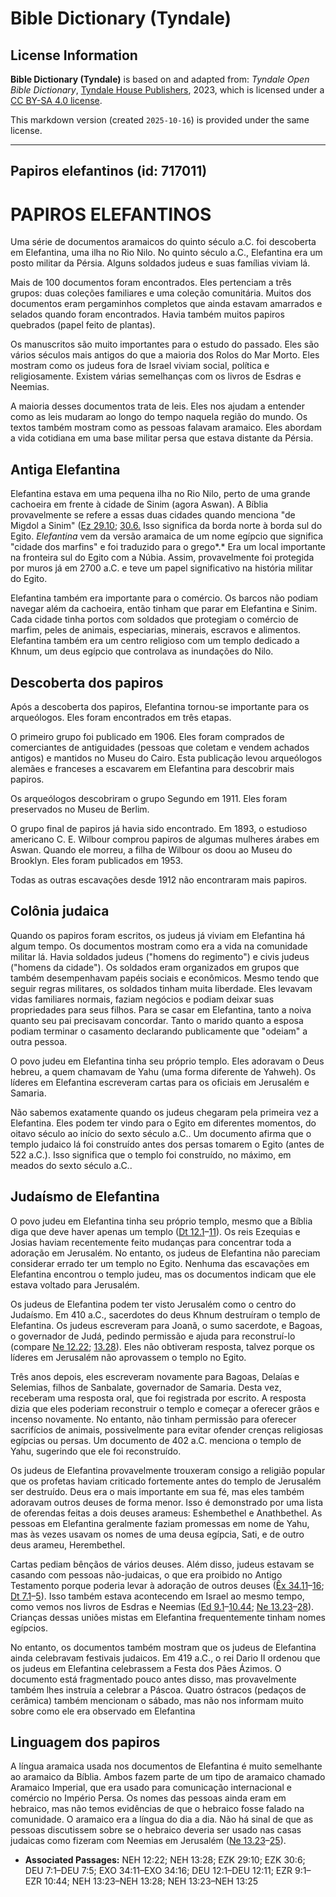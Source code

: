 # Bible Dictionary (Tyndale)

## License Information

**Bible Dictionary (Tyndale)** is based on and adapted from: _Tyndale Open Bible Dictionary_, [Tyndale House Publishers](https://tyndaleopenresources.com/), 2023, which is licensed under a [CC BY-SA 4.0 license](https://creativecommons.org/licenses/by-sa/4.0/legalcode.en).

This markdown version (created `2025-10-16`) is provided under the same license.



--------------------------------

## Papiros elefantinos (id: 717011)

PAPIROS ELEFANTINOS
===================

Uma série de documentos aramaicos do quinto século a.C. foi descoberta em Elefantina, uma ilha no Rio Nilo. No quinto século a.C., Elefantina era um posto militar da Pérsia. Alguns soldados judeus e suas famílias viviam lá.

Mais de 100 documentos foram encontrados. Eles pertenciam a três grupos: duas coleções familiares e uma coleção comunitária. Muitos dos documentos eram pergaminhos completos que ainda estavam amarrados e selados quando foram encontrados. Havia também muitos papiros quebrados (papel feito de plantas).

Os manuscritos são muito importantes para o estudo do passado. Eles são vários séculos mais antigos do que a maioria dos Rolos do Mar Morto. Eles mostram como os judeus fora de Israel viviam social, política e religiosamente. Existem várias semelhanças com os livros de Esdras e Neemias.

A maioria desses documentos trata de leis. Eles nos ajudam a entender como as leis mudaram ao longo do tempo naquela região do mundo. Os textos também mostram como as pessoas falavam aramaico. Eles abordam a vida cotidiana em uma base militar persa que estava distante da Pérsia.

Antiga Elefantina
-----------------

Elefantina estava em uma pequena ilha no Rio Nilo, perto de uma grande cachoeira em frente à cidade de Sinim (agora Aswan). A Bíblia provavelmente se refere a essas duas cidades quando menciona "de Migdol a Sinim" ([Ez 29\.10](https://ref.ly/Ezek29:10); [30\.6\.](https://ref.ly/Ezek30:6) Isso significa da borda norte à borda sul do Egito. *Elefantina* vem da versão aramaica de um nome egípcio que significa "cidade dos marfins" e foi traduzido para o grego*.* Era um local importante na fronteira sul do Egito com a Núbia. Assim, provavelmente foi protegida por muros já em 2700 a.C. e teve um papel significativo na história militar do Egito.

Elefantina também era importante para o comércio. Os barcos não podiam navegar além da cachoeira, então tinham que parar em Elefantina e Sinim. Cada cidade tinha portos com soldados que protegiam o comércio de marfim, peles de animais, especiarias, minerais, escravos e alimentos. Elefantina também era um centro religioso com um templo dedicado a Khnum, um deus egípcio que controlava as inundações do Nilo.

Descoberta dos papiros
----------------------

Após a descoberta dos papiros, Elefantina tornou\-se importante para os arqueólogos. Eles foram encontrados em três etapas.

O primeiro grupo foi publicado em 1906\. Eles foram comprados de comerciantes de antiguidades (pessoas que coletam e vendem achados antigos) e mantidos no Museu do Cairo. Esta publicação levou arqueólogos alemães e franceses a escavarem em Elefantina para descobrir mais papiros.

Os arqueólogos descobriram o grupo Segundo em 1911\. Eles foram preservados no Museu de Berlim.

O grupo final de papiros já havia sido encontrado. Em 1893, o estudioso americano C. E. Wilbour comprou papiros de algumas mulheres árabes em Aswan. Quando ele morreu, a filha de Wilbour os doou ao Museu do Brooklyn. Eles foram publicados em 1953\.

Todas as outras escavações desde 1912 não encontraram mais papiros.

Colônia judaica
---------------

Quando os papiros foram escritos, os judeus já viviam em Elefantina há algum tempo. Os documentos mostram como era a vida na comunidade militar lá. Havia soldados judeus ("homens do regimento") e civis judeus ("homens da cidade"). Os soldados eram organizados em grupos que também desempenhavam papéis sociais e econômicos. Mesmo tendo que seguir regras militares, os soldados tinham muita liberdade. Eles levavam vidas familiares normais, faziam negócios e podiam deixar suas propriedades para seus filhos. Para se casar em Elefantina, tanto a noiva quanto seu pai precisavam concordar. Tanto o marido quanto a esposa podiam terminar o casamento declarando publicamente que "odeiam" a outra pessoa.

O povo judeu em Elefantina tinha seu próprio templo. Eles adoravam o Deus hebreu, a quem chamavam de Yahu (uma forma diferente de Yahweh). Os líderes em Elefantina escreveram cartas para os oficiais em Jerusalém e Samaria.

Não sabemos exatamente quando os judeus chegaram pela primeira vez a Elefantina. Eles podem ter vindo para o Egito em diferentes momentos, do oitavo século ao início do sexto século a.C.. Um documento afirma que o templo judaico lá foi construído antes dos persas tomarem o Egito (antes de 522 a.C.). Isso significa que o templo foi construído, no máximo, em meados do sexto século a.C..

Judaísmo de Elefantina
----------------------

O povo judeu em Elefantina tinha seu próprio templo, mesmo que a Bíblia diga que deve haver apenas um templo ([Dt 12\.1](https://ref.ly/Deut12:1-Deut12:11)–[11](https://ref.ly/Deut12:1-Deut12:11)). Os reis Ezequias e Josias haviam recentemente feito mudanças para concentrar toda a adoração em Jerusalém. No entanto, os judeus de Elefantina não pareciam considerar errado ter um templo no Egito. Nenhuma das escavações em Elefantina encontrou o templo judeu, mas os documentos indicam que ele estava voltado para Jerusalém.

Os judeus de Elefantina podem ter visto Jerusalém como o centro do Judaísmo. Em 410 a.C., sacerdotes do deus Khnum destruíram o templo de Elefantina. Os judeus escreveram para Joanã, o sumo sacerdote, e Bagoas, o governador de Judá, pedindo permissão e ajuda para reconstruí\-lo (compare [Ne 12\.22](https://ref.ly/Neh12:22); [13\.28](https://ref.ly/Neh13:28)). Eles não obtiveram resposta, talvez porque os líderes em Jerusalém não aprovassem o templo no Egito.

Três anos depois, eles escreveram novamente para Bagoas, Delaías e Selemias, filhos de Sanbalate, governador de Samaria. Desta vez, receberam uma resposta oral, que foi registrada por escrito. A resposta dizia que eles poderiam reconstruir o templo e começar a oferecer grãos e incenso novamente. No entanto, não tinham permissão para oferecer sacrifícios de animais, possivelmente para evitar ofender crenças religiosas egípcias ou persas. Um documento de 402 a.C. menciona o templo de Yahu, sugerindo que ele foi reconstruído.

Os judeus de Elefantina provavelmente trouxeram consigo a religião popular que os profetas haviam criticado fortemente antes do templo de Jerusalém ser destruído. Deus era o mais importante em sua fé, mas eles também adoravam outros deuses de forma menor. Isso é demonstrado por uma lista de oferendas feitas a dois deuses arameus: Eshembethel e Anathbethel. As pessoas em Elefantina geralmente faziam promessas em nome de Yahu, mas às vezes usavam os nomes de uma deusa egípcia, Sati, e de outro deus arameu, Herembethel.

Cartas pediam bênçãos de vários deuses. Além disso, judeus estavam se casando com pessoas não\-judaicas, o que era proibido no Antigo Testamento porque poderia levar à adoração de outros deuses ([Êx 34\.11](https://ref.ly/Exod34:11-Exod34:16)–[16](https://ref.ly/Exod34:11-Exod34:16); [Dt 7\.1](https://ref.ly/Deut7:1-Deut7:5)–[5](https://ref.ly/Deut7:1-Deut7:5)). Isso também estava acontecendo em Israel ao mesmo tempo, como vemos nos livros de Esdras e Neemias ([Ed 9\.1](https://ref.ly/Ezra9:1-Ezra10:44)–[10\.44](https://ref.ly/Ezra9:1-Ezra10:44); [Ne 13\.23](https://ref.ly/Neh13:23-Neh13:28)–[28](https://ref.ly/Neh13:23-Neh13:28)). Crianças dessas uniões mistas em Elefantina frequentemente tinham nomes egípcios.

No entanto, os documentos também mostram que os judeus de Elefantina ainda celebravam festivais judaicos. Em 419 a.C., o rei Dario II ordenou que os judeus em Elefantina celebrassem a Festa dos Pães Ázimos. O documento está fragmentado pouco antes disso, mas provavelmente também lhes instruía a celebrar a Páscoa. Quatro óstracos (pedaços de cerâmica) também mencionam o sábado, mas não nos informam muito sobre como ele era observado em Elefantina

Linguagem dos papiros
---------------------

A língua aramaica usada nos documentos de Elefantina é muito semelhante ao aramaico da Bíblia. Ambos fazem parte de um tipo de aramaico chamado Aramaico Imperial, que era usado para comunicação internacional e comércio no Império Persa. Os nomes das pessoas ainda eram em hebraico, mas não temos evidências de que o hebraico fosse falado na comunidade. O aramaico era a língua do dia a dia. Não há sinal de que as pessoas discutissem sobre se o hebraico deveria ser usado nas casas judaicas como fizeram com Neemias em Jerusalém ([Ne 13\.23](https://ref.ly/Neh13:23-Neh13:25)–[25](https://ref.ly/Neh13:23-Neh13:25)).

* **Associated Passages:** NEH 12:22; NEH 13:28; EZK 29:10; EZK 30:6; DEU 7:1–DEU 7:5; EXO 34:11–EXO 34:16; DEU 12:1–DEU 12:11; EZR 9:1–EZR 10:44; NEH 13:23–NEH 13:28; NEH 13:23–NEH 13:25


